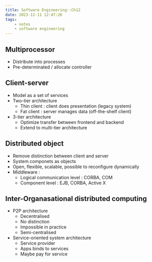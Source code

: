 ```yaml
---
title: Software Engineering::Ch12
date: 2023-12-11 12:47:26
tags:
    - notes
    - software engineering
---
```


## Multiprocessor
- Distribute into processes
- Pre-determinated / allocate controller
## Client-server
- Model as a set of services
- Two-tier architecture
    - Thin client : client does presentation (legacy system)
    - Fat client : server manages data (off-the-shelf client)
- 3-tier architecture
    - Optimize transfer between frontend and backend
    - Extend to multi-tier architecture
## Distributed object
- Remove distinction between client and server
- System componets as objects
- Open, flexible, scalable, possible to reconfigure dynamically
- Middleware :
    - Logical communication level : CORBA, COM
    - Component level : EJB, CORBA, Active X
## Inter-Organasational distributed computing
- P2P architecture
    - Decentralised
    - No distinction
    - Impossible in practice
    - Semi-centralised
- Service-oriented system architecture
    - Service provider
    - Apps binds to services
    - Maybe pay for service
